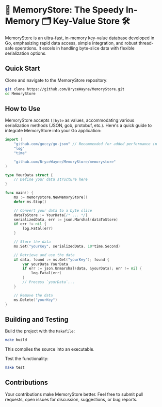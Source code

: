# 🚀 MemoryStore: The Speedy In-Memory 🗂 Key-Value Store 🛠️

MemoryStore is an ultra-fast, in-memory key-value database developed in Go, emphasizing rapid data access, simple integration, and robust thread-safe operations.
It excels in handling byte-slice data with flexible serialization options.

## Quick Start

Clone and navigate to the MemoryStore repository:

```bash
git clone https://github.com/BryceWayne/MemoryStore.git
cd MemoryStore
```

## How to Use

MemoryStore accepts `[]byte` as values, accommodating various serialization methods (JSON, gob, protobuf, etc.).
Here's a quick guide to integrate MemoryStore into your Go application:

```go
import (
    "github.com/goccy/go-json" // Recommended for added performance in JSON serialization
    "log"
    "time"

    "github.com/BryceWayne/MemoryStore/memorystore"
)

type YourData struct {
    // Define your data structure here
}

func main() {
    ms := memorystore.NewMemoryStore()
    defer ms.Stop()

    // Convert your data to a byte slice
    dataToStore := YourData{/* ... */}
    serializedData, err := json.Marshal(dataToStore)
    if err != nil {
        log.Fatal(err)
    }

    // Store the data
    ms.Set("yourKey", serializedData, 10*time.Second)

    // Retrieve and use the data
    if data, found := ms.Get("yourKey"); found {
        var yourData YourData
        if err := json.Unmarshal(data, &yourData); err != nil {
            log.Fatal(err)
        }
        // Process `yourData`...
    }

    // Remove the data
    ms.Delete("yourKey")
}
```

## Building and Testing

Build the project with the `Makefile`:

```bash
make build
```

This compiles the source into an executable.

Test the functionality:

```bash
make test
```

## Contributions

Your contributions make MemoryStore better. Feel free to submit pull requests, open issues for discussion, suggestions, or bug reports.
